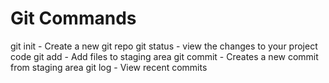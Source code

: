 # Git Commands

git init - Create a new git repo
git status - view the changes to your project code
git add - Add files to staging area
git commit - Creates a new commit from staging area
git log - View recent commits 

